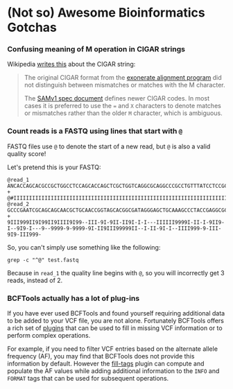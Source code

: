 # (Not so) Awesome Bioinformatics Gotchas

### Confusing meaning of M operation in CIGAR strings

Wikipedia [writes this](https://en.wikipedia.org/w/index.php?title=Sequence_alignment&oldid=1260199287#CIGAR_Format) about the CIGAR string:

> The original CIGAR format from the [exonerate alignment
> program](https://www.ebi.ac.uk/about/vertebrate-genomics/software/exonerate)
> did not distinguish between mismatches or matches with the M character.
> 
> The [SAMv1 spec document](https://github.com/samtools/hts-specs/blob/master/SAMv1.pdf) defines newer CIGAR codes. In most cases it is
> preferred to use the `=` and `X` characters to denote matches or mismatches
> rather than the older `M` character, which is ambiguous.

### Count reads is a FASTQ using lines that start with `@`

FASTQ files use `@` to denote the start of a new read, but `@` is also a valid quality score! 

Let's pretend this is your FASTQ:

```
@read_1
ANCACCAGCACGCCGCTGGCCTCCAGCACCAGCTCGCTGGTCAGGCGCAGGCCCGCCTGTTTATCCTCCGCCGTTACCGTCAGGGTGTGTCCCTGCTGCTGCACGTCTGTAGTGGTAAAGACGGGGGAACCGTCCAGCCCCTGGCGATGT
+
@#IIIIIIIIIIIIIIIIIIIIIIIIIIIIIIIIIIIIIIIIIIIIIIIIIIIIIIIIIIIIIIIIIIIIIIIIIIIIIIIIIIIIIIIIIIIIIIIIIIIIIIIIIIIIIIIIIIIIIIIIIIIIIIIIIIIIIIIIIIIIIIIIIIII
@read_2
GCCCGAATCGCAGCAGCAACGCTGCAACCGGTAGCACGGCGATAGGGAGCTGCAAAGCCCTACCGAGGCGCTGGAAAAAACCTAAAATATTCATCCTATTCCCCCTACGAGAACCATTGTTAAGACTCGCGCATAAACTATGTTTTTATC
+
9III999II9I99II9IIII9I99--III-9I-9II-II9I-I-I---IIIIII9999I-II-I-9II9-I--9I9-I---9--9999-9-9999-9I-II9III99999II--I-II-9I-I--IIII999-9-III-9I9-III999-
```

So, you can't simply use something like the following:

```
grep -c "^@" test.fastq
```

Because in `read_1` the quality line begins with `@`, so you will incorrectly get 3 reads, instead of 2.

### BCFTools actually has a lot of plug-ins

If you have ever used BCFTools and found yourself requiring additional data to be added to your VCF file, you are not alone. Fortunately BCFTools offers a rich set of [plugins](https://samtools.github.io/bcftools/howtos/plugins.html) that can be used to fill in missing VCF information or to perform complex operations.

For example, if you need to filter VCF entries based on the alternate allele frequency (AF), you may find that BCFTools does not provide this information by default. However the [fill-tags](https://samtools.github.io/bcftools/howtos/plugin.fill-tags.html) plugin can compute and populate the AF values while adding additional information to the `INFO` and `FORMAT` tags that can be used for subsequent operations.





